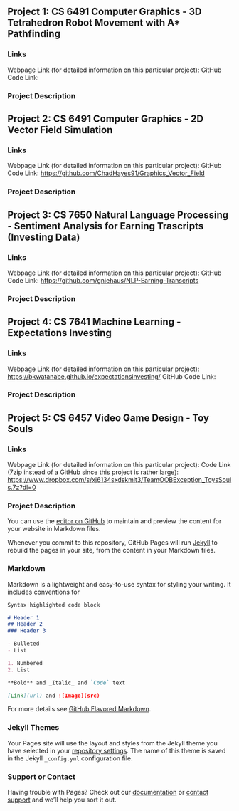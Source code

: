 ## Project 1: CS 6491 Computer Graphics - 3D Tetrahedron Robot Movement with A* Pathfinding

### Links
Webpage Link (for detailed information on this particular project): 
GitHub Code Link:

### Project Description

## Project 2: CS 6491 Computer Graphics - 2D Vector Field Simulation

### Links
Webpage Link (for detailed information on this particular project): 
GitHub Code Link: https://github.com/ChadHayes91/Graphics_Vector_Field

### Project Description

## Project 3: CS 7650 Natural Language Processing - Sentiment Analysis for Earning Trascripts (Investing Data)

### Links
Webpage Link (for detailed information on this particular project): 
GitHub Code Link: https://github.com/gniehaus/NLP-Earning-Transcripts

### Project Description

## Project 4: CS 7641 Machine Learning - Expectations Investing

### Links
Webpage Link (for detailed information on this particular project): https://bkwatanabe.github.io/expectationsinvesting/
GitHub Code Link: 

### Project Description

## Project 5: CS 6457 Video Game Design - Toy Souls

### Links
Webpage Link (for detailed information on this particular project): 
Code Link (7zip instead of a GitHub since this project is rather large): https://www.dropbox.com/s/xj6134sxdskmit3/TeamOOBException_ToysSouls.7z?dl=0

### Project Description

You can use the [editor on GitHub](https://github.com/ChadHayes91/Masters_Portfolio/edit/master/README.md) to maintain and preview the content for your website in Markdown files.

Whenever you commit to this repository, GitHub Pages will run [Jekyll](https://jekyllrb.com/) to rebuild the pages in your site, from the content in your Markdown files.

### Markdown

Markdown is a lightweight and easy-to-use syntax for styling your writing. It includes conventions for

```markdown
Syntax highlighted code block

# Header 1
## Header 2
### Header 3

- Bulleted
- List

1. Numbered
2. List

**Bold** and _Italic_ and `Code` text

[Link](url) and ![Image](src)
```

For more details see [GitHub Flavored Markdown](https://guides.github.com/features/mastering-markdown/).

### Jekyll Themes

Your Pages site will use the layout and styles from the Jekyll theme you have selected in your [repository settings](https://github.com/ChadHayes91/Masters_Portfolio/settings). The name of this theme is saved in the Jekyll `_config.yml` configuration file.

### Support or Contact

Having trouble with Pages? Check out our [documentation](https://docs.github.com/categories/github-pages-basics/) or [contact support](https://github.com/contact) and we’ll help you sort it out.
